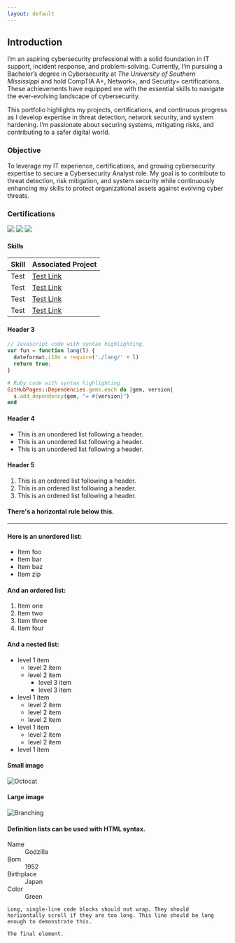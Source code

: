 ```yaml
---
layout: default
---
```


## Introduction

I’m an aspiring cybersecurity professional with a solid foundation in IT support, incident response, and problem-solving. Currently, I’m pursuing a Bachelor’s degree in Cybersecurity at <em>The University of Southern Mississippi</em> and hold CompTIA A+, Network+, and Security+ certifications. These achievements have equipped me with the essential skills to navigate the ever-evolving landscape of cybersecurity.

This portfolio highlights my projects, certifications, and continuous progress as I develop expertise in threat detection, network security, and system hardening. I’m passionate about securing systems, mitigating risks, and contributing to a safer digital world.

### Objective

To leverage my IT experience, certifications, and growing cybersecurity expertise to secure a Cybersecurity Analyst role. My goal is to contribute to threat detection, risk mitigation, and system security while continuously enhancing my skills to protect organizational assets against evolving cyber threats.

### Certifications

<a href="certifications/CompTIA A+.png"><img src="https://img.shields.io/badge/-CompTIA%20A+-E60000?&style=for-the-badge&logo=comptia&logoColor=white"></a>
<a href="certifications/CompTIA Network+.png"><img src="https://img.shields.io/badge/-CompTIA%20Network+-E60000?&style=for-the-badge&logo=comptia&logoColor=white"></a>
<a href="certifications/CompTIA Security+.png"><img src="https://img.shields.io/badge/-CompTIA%20Security%2B-E60000?&style=for-the-badge&logo=comptia&logoColor=white"></a>

#### Skills

| Skill | Associated Project |
|:------------- |:------------------ |
| Test | <a href="https://google.com">Test Link</a> |
| Test | <a href="https://google.com">Test Link</a> |
| Test | <a href="https://google.com">Test Link</a> |
| Test | <a href="https://google.com">Test Link</a> |

#### Header 3

```js
// Javascript code with syntax highlighting.
var fun = function lang(l) {
  dateformat.i18n = require('./lang/' + l)
  return true;
}
```

```ruby
# Ruby code with syntax highlighting
GitHubPages::Dependencies.gems.each do |gem, version|
  s.add_dependency(gem, "= #{version}")
end
```

#### Header 4

*   This is an unordered list following a header.
*   This is an unordered list following a header.
*   This is an unordered list following a header.

#### Header 5

1.  This is an ordered list following a header.
2.  This is an ordered list following a header.
3.  This is an ordered list following a header.

#### There's a horizontal rule below this.

* * *

#### Here is an unordered list:

*   Item foo
*   Item bar
*   Item baz
*   Item zip

#### And an ordered list:

1.  Item one
1.  Item two
1.  Item three
1.  Item four

#### And a nested list:

- level 1 item
  - level 2 item
  - level 2 item
    - level 3 item
    - level 3 item
- level 1 item
  - level 2 item
  - level 2 item
  - level 2 item
- level 1 item
  - level 2 item
  - level 2 item
- level 1 item

#### Small image

![Octocat](https://github.githubassets.com/images/icons/emoji/octocat.png)

#### Large image

![Branching](https://guides.github.com/activities/hello-world/branching.png)


#### Definition lists can be used with HTML syntax.

<dl>
<dt>Name</dt>
<dd>Godzilla</dd>
<dt>Born</dt>
<dd>1952</dd>
<dt>Birthplace</dt>
<dd>Japan</dd>
<dt>Color</dt>
<dd>Green</dd>
</dl>

```
Long, single-line code blocks should not wrap. They should horizontally scroll if they are too long. This line should be long enough to demonstrate this.
```

```
The final element.
```
